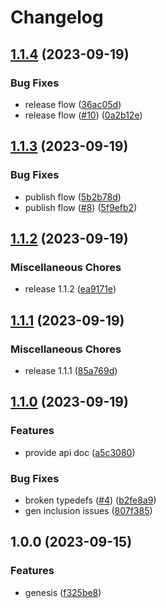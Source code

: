 # Changelog

## [1.1.4](https://github.com/web3-storage/fr32-sha2-256-trunc254-padded-binary-tree-multihash/compare/v1.1.3...v1.1.4) (2023-09-19)


### Bug Fixes

* release flow ([36ac05d](https://github.com/web3-storage/fr32-sha2-256-trunc254-padded-binary-tree-multihash/commit/36ac05d19054ec9a9eaa863de460f576223749ac))
* release flow ([#10](https://github.com/web3-storage/fr32-sha2-256-trunc254-padded-binary-tree-multihash/issues/10)) ([0a2b12e](https://github.com/web3-storage/fr32-sha2-256-trunc254-padded-binary-tree-multihash/commit/0a2b12e8a64056e5b1b8a1ffac4ed0b3eb5caee7))

## [1.1.3](https://github.com/web3-storage/fr32-sha2-256-trunc254-padded-binary-tree-multihash/compare/v1.1.2...v1.1.3) (2023-09-19)


### Bug Fixes

* publish flow ([5b2b78d](https://github.com/web3-storage/fr32-sha2-256-trunc254-padded-binary-tree-multihash/commit/5b2b78dfa9f15242e991e8e35e66ddc54bab90c8))
* publish flow ([#8](https://github.com/web3-storage/fr32-sha2-256-trunc254-padded-binary-tree-multihash/issues/8)) ([5f9efb2](https://github.com/web3-storage/fr32-sha2-256-trunc254-padded-binary-tree-multihash/commit/5f9efb25c0c3a3be924fbe1568b422278506cf06))

## [1.1.2](https://github.com/web3-storage/fr32-sha2-256-trunc254-padded-binary-tree-multihash/compare/v1.1.1...v1.1.2) (2023-09-19)


### Miscellaneous Chores

* release 1.1.2 ([ea9171e](https://github.com/web3-storage/fr32-sha2-256-trunc254-padded-binary-tree-multihash/commit/ea9171ec7d86ade083610cc4caa64d32505c1d58))

## [1.1.1](https://github.com/web3-storage/fr32-sha2-256-trunc254-padded-binary-tree-multihash/compare/v1.1.0...v1.1.1) (2023-09-19)


### Miscellaneous Chores

* release 1.1.1 ([85a769d](https://github.com/web3-storage/fr32-sha2-256-trunc254-padded-binary-tree-multihash/commit/85a769d6991e7a95628d85ab7e19883da60a49ce))

## [1.1.0](https://github.com/web3-storage/fr32-sha2-256-trunc254-padded-binary-tree-multihash/compare/v1.0.0...v1.1.0) (2023-09-19)


### Features

* provide api doc ([a5c3080](https://github.com/web3-storage/fr32-sha2-256-trunc254-padded-binary-tree-multihash/commit/a5c3080a022e5b81dc89ff95af457e05a65c5d68))


### Bug Fixes

* broken typedefs ([#4](https://github.com/web3-storage/fr32-sha2-256-trunc254-padded-binary-tree-multihash/issues/4)) ([b2fe8a9](https://github.com/web3-storage/fr32-sha2-256-trunc254-padded-binary-tree-multihash/commit/b2fe8a97236fc18430524cb339122567be5a32f6))
* gen inclusion issues ([807f385](https://github.com/web3-storage/fr32-sha2-256-trunc254-padded-binary-tree-multihash/commit/807f3851b54fe888e42d783bb5fb256acacdab52))

## 1.0.0 (2023-09-15)


### Features

* genesis ([f325be8](https://github.com/web3-storage/fr32-sha2-256-trunc254-padded-binary-tree-multihash/commit/f325be8e834acef5a06eef56489a9dc64fbb719f))

